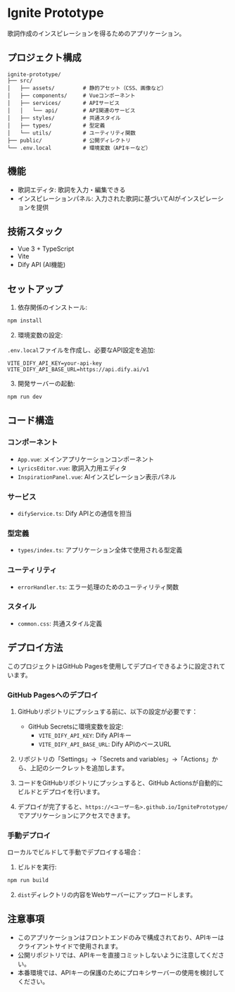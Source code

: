 # Ignite Prototype

歌詞作成のインスピレーションを得るためのアプリケーション。

## プロジェクト構成

```
ignite-prototype/
├── src/
│   ├── assets/         # 静的アセット（CSS、画像など）
│   ├── components/     # Vueコンポーネント
│   ├── services/       # APIサービス
│   │   └── api/        # API関連のサービス
│   ├── styles/         # 共通スタイル
│   ├── types/          # 型定義
│   └── utils/          # ユーティリティ関数
├── public/             # 公開ディレクトリ
└── .env.local          # 環境変数（APIキーなど）
```

## 機能

- 歌詞エディタ: 歌詞を入力・編集できる
- インスピレーションパネル: 入力された歌詞に基づいてAIがインスピレーションを提供

## 技術スタック

- Vue 3 + TypeScript
- Vite
- Dify API (AI機能)

## セットアップ

1. 依存関係のインストール:

```bash
npm install
```

2. 環境変数の設定:

`.env.local`ファイルを作成し、必要なAPI設定を追加:

```
VITE_DIFY_API_KEY=your-api-key
VITE_DIFY_API_BASE_URL=https://api.dify.ai/v1
```

3. 開発サーバーの起動:

```bash
npm run dev
```

## コード構造

### コンポーネント

- `App.vue`: メインアプリケーションコンポーネント
- `LyricsEditor.vue`: 歌詞入力用エディタ
- `InspirationPanel.vue`: AIインスピレーション表示パネル

### サービス

- `difyService.ts`: Dify APIとの通信を担当

### 型定義

- `types/index.ts`: アプリケーション全体で使用される型定義

### ユーティリティ

- `errorHandler.ts`: エラー処理のためのユーティリティ関数

### スタイル

- `common.css`: 共通スタイル定義

## デプロイ方法

このプロジェクトはGitHub Pagesを使用してデプロイできるように設定されています。

### GitHub Pagesへのデプロイ

1. GitHubリポジトリにプッシュする前に、以下の設定が必要です：

   - GitHub Secretsに環境変数を設定:
     - `VITE_DIFY_API_KEY`: Dify APIキー
     - `VITE_DIFY_API_BASE_URL`: Dify APIのベースURL

2. リポジトリの「Settings」→「Secrets and variables」→「Actions」から、上記のシークレットを追加します。

3. コードをGitHubリポジトリにプッシュすると、GitHub Actionsが自動的にビルドとデプロイを行います。

4. デプロイが完了すると、`https://<ユーザー名>.github.io/IgnitePrototype/` でアプリケーションにアクセスできます。

### 手動デプロイ

ローカルでビルドして手動でデプロイする場合：

1. ビルドを実行:

```bash
npm run build
```

2. `dist`ディレクトリの内容をWebサーバーにアップロードします。

## 注意事項

- このアプリケーションはフロントエンドのみで構成されており、APIキーはクライアントサイドで使用されます。
- 公開リポジトリでは、APIキーを直接コミットしないように注意してください。
- 本番環境では、APIキーの保護のためにプロキシサーバーの使用を検討してください。
